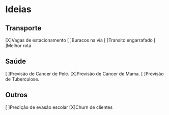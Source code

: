 # Ideias

## Transporte

[X]Vagas de estacionamento
[ ]Buracos na via
[ ]Transito engarrafado
[ ]Melhor rota

## Saúde

[ ]Previsão de Cancer de Pele.
[X]Previsão de Cancer de Mama.
[ ]Previsão de Tuberculose.

## Outros

[ ]Predição de evasão escolar
[X]Churn de clientes